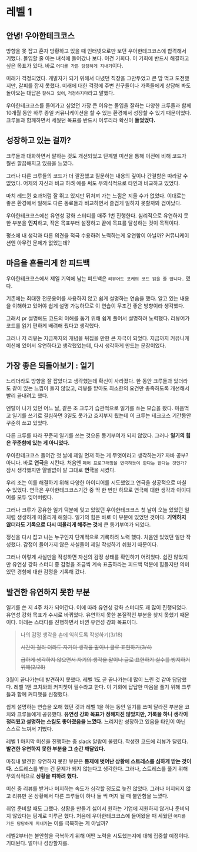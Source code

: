 # 레벨 1

## 안녕! 우아한테크코스

방향을 못 잡고 혼자 방황하고 있을 때 인터넷으로만 보던 우아한테크코스에 합격해서 기뻤다. 몰입할 줄 아는 녀석에 들어갔나 보다. 이건 기회다. 이 기회에 반드시 해결하고 싶은 목표가 있다. 바로 `어디를 가든 당당하게 지내기`이다.

미래가 걱정되었다. 개발자가 되기 위해서 다녔던 직장을 그만두었고 큰 맘 먹고 도전했지만, 갈피를 잡지 못했다. 미래에 대한 걱정에 주변 친구들이나 가족들에게 상담해 봐도 돌아오는 대답은 `잘하고 있어`, `걱정하지마`라고 말했다.

우아한테크코스를 들어가고 싶었던 가장 큰 이유는 몰입을 잘하는 다양한 크루들과 함께 10개월 동안 하루 종일 커뮤니케이션을 할 수 있는 환경에서 성장할 수 있기 때문이었다. 크루들과 함께하면서 세웠던 목표를 반드시 이루리라 확신이 **들었었다.**

## 성장하고 있는 걸까?

크루들과 대화하면서 말하는 것도 개선되었고 단계별 미션을 통해 이전에 비해 코드가 훨씬 깔끔해지고 있음을 느꼈다.

그러나 다른 크루들의 코드가 더 깔끔했고 질문하는 내용의 깊이나 간결함은 따라갈 수 없었다. 어제의 자신과 비교 하려 애를 써도 무의식적으로 타인과 비교하고 있었다.

마치 레드퀸 효과처럼 잘 뛰고 있지만 뒤처져 가는 느낌은 지울 수가 없었다. 이대로는 좋은 환경에서 일해도 다른 동료들과 비교하면서 즐겁게 일하지 못할까봐 겁이났다.

우아한테크코스에선 유연성 강화 스터디를 매주 1번 진행한다. 심리적으로 유연하지 못한 부분을 **인지**하고, 작은 목표부터 설정하고 끝에 목표를 달성하는 것이 목적이다.

평소에 내 생각과 다른 의견을 적극 수용하려 노력하는게 유연함이 아닐까? 커뮤니케이션엔 아무런 문제가 없었는데?

## 마음을 흔들리게 한 피드백

우아한테크코스에서 제일 기억에 남는 피드백은 `리뷰어도 포케의 코드 읽을 줄 압니다.` 였다.

기존에는 최대한 전문용어를 사용하지 않고 쉽게 설명하는 연습을 했다. 알고 있는 내용을 이해하고 있어야 쉽게 설명 가능하므로 이 연습이 무조건 좋은 방향이라 생각했다.

그래서 pr 설명에도 코드의 이해를 돕기 위해 쉽게 풀어서 설명하려 노력했다. 리뷰어가 코드를 읽기 편하게 배려해 줬다고 생각했다.

그러나 저 리뷰는 지금까지의 개념을 뒤집을 만한 큰 자극이 되었다. 지금까지 커뮤니케이션에 있어서 유연하다고 생각했었는데, 다시 생각하게 만드는 문장이었다.

## 가장 좋은 되돌아보기 : 일기

느리더라도 방향을 잘 잡았다고 생각했는데 확신이 사라졌다. 한 동안 크루들과 있더라도 같이 있는 느낌이 들지 않았고, 리뷰를 받아도 최소한의 요건만 충족하도록 개선해서 빨리 끝내려고 했다.

멘탈이 나가 있던 어느 날, 같은 조 크루가 습관적으로 일기를 쓰는 모습을 봤다. 마음먹고 일기를 쓰기로 결심하면 3일도 못가고 흐지부지 됬는데 이 크루는 테크코스 기간동안 꾸준히 쓰고 있었다.

다른 크루를 따라 꾸준히 일기를 쓰는 것으론 동기부여가 되지 않았다. 그러나 **일기의 힘은 꾸준함에 있는 게 아니었다.**

우아한테크코스 들어간 첫 날에 제일 먼저 하는 게 무엇이라고 생각하는가? 자바 공부? 아니다. 바로 **연극**을 시킨다. 처음엔 `페어 프로그래밍을 연극하듯이 한다는 한다는 것인가?` 잠시 생각했지만 얄짤없이 말 그대로 **연극**을 시켰다.

우리 조는 이를 해결하기 위해 다양한 아이디어를 시도했었고 연극을 성공적으로 마칠 수 있었다. 연극은 우아한테크코스기간 중 딱 한 번만 하므로 연극에 대한 생각과 아이디어를 모두 잊어버렸다.

그러나 크루가 공유한 일기 덕분에 잊고 있었던 우아한테크코스 첫 날이 오늘 있었던 일처럼 생생하게 떠올리게 해줬다. 일기의 힘은 바로 이 부분에 있었던 것이다. **기억하지 않더라도 기록으로 다시 떠올리게 해주는 것**에 큰 동기부여가 되었다.

정신을 다시 잡고 나는 누구인지 단계적으로 기록하려 노력 했다. 처음엔 있었던 일만 작성했다. 감정이 들어가지 않은 사실들이 제일 작성하기 쉬웠기 때문이다.

그러나 이렇게 사실만을 작성하면 자신의 감정 상태를 확인하기 어려웠다. 쉽진 않았지만 유연성 강화 스터디 중 감정을 조금씩 계속 표출하라는 피드백 덕분에 힘들지만 의미 있던 경험에 대한 감정을 기록해 갔다.

## 발견한 유연하지 못한 부분

일기를 쓴 지 4주 차가 되어간다. 이에 따라 유연성 강화 스터디도 꽤 많이 진행되었다. 유연성 강화 목표가 수시로 바뀌었다. 유연하지 못한 본질적인 부분을 찾지 못했기 때문이다. 아래는 스터디를 진행하면서 바뀐 유연성 강화 목표이다.

> 나의 감정 생각을 손에 익히도록 작성하기(3/18)
>
> ~~시간이 걸리 더라도 자기의 생각을 말이나 글로 표현하기(3/4)~~
>
> ~~급하게 생각하지 않으면서 자기의 생각을 말이나 글로 표현하기 실수를 방지하기 위해(2/28)~~

3월이 끝나가는데 발견하지 못했다. 레벨 1도 곧 끝나가는데 많이 느린 것 같아 답답했다. 레벨 1엔 코치와의 커피쳇이 필수라고 한다. 이 기회에 답답한 마음을 풀기 위해 크루들과 함께 커피쳇을 신청했다.

쉽게 설명하는 연습을 오해 했던 것과 레벨 1을 하는 동안 일기를 쓰며 달라진 부분을 코치와 크루들에게 공유했다. **유연성 강화 목표가 정해지진 않았지만, 기록을 하니 생각이 정리됬고 설명하는 스킬도 좋아졌음을 느꼈다.** 느리지만 성장하고 있음을 타인이 아닌 스스로 느껴서 기뻤다.

레벨 1 마지막 미션을 진행하는 중 slack 알람이 울렸다. 작성한 코드에 리뷰가 달렸다. **발견한 유연하지 못한 부분을 그 순간 깨달았다.**

마침내 발견한 유연하지 못한 부분은 **통제에 벗어난 상황에 스트레스를 심하게 받는 것이다.** 스트레스를 받는 건 문제가 되지 않는다고 생각한다. 그러나, 스트레스를 풀기 위해 무의식적으로 **상황을 피하려 했다.**

미션 중 리뷰를 받거나 머지하는 속도가 심각할 정도로 늦진 않았다. 그러나 머지되지 않고 리뷰만 온 상황에서 다른 크루들이 하나 둘 씩 머지 될 때 불안함을 느꼈다.

취업 준비할 때도 그랬다. 상황을 만들기 싫어서 원하는 기업에 지원하지 않거나 준비되지 않았다는 핑계로 미루곤 했다. 처음에 우아한테크코스에 들어왔을 때 세웠던 `어디를 가든 당당하게 지내기`는 이를 극복하는 게 아닐까?

레벨2부터는 불안함을 극복하기 위해 어떤 노력을 시도했는지에 대해 집중할 예정이다. 기대된다. 얼마나 성장할지를.
